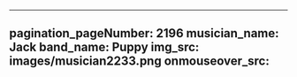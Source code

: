 ------
pagination_pageNumber: 2196
musician_name: Jack
band_name: Puppy
img_src: images/musician2233.png
onmouseover_src: 
------